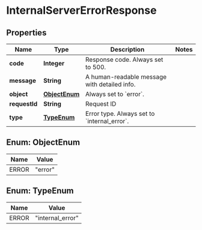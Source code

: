 
# InternalServerErrorResponse

## Properties
Name | Type | Description | Notes
------------ | ------------- | ------------- | -------------
**code** | **Integer** | Response code. Always set to 500. | 
**message** | **String** | A human-readable message with detailed info. | 
**object** | [**ObjectEnum**](#ObjectEnum) | Always set to &#x60;error&#x60;. | 
**requestId** | **String** | Request ID | 
**type** | [**TypeEnum**](#TypeEnum) | Error type. Always set to &#x60;internal_error&#x60;. | 


<a name="ObjectEnum"></a>
## Enum: ObjectEnum
Name | Value
---- | -----
ERROR | &quot;error&quot;


<a name="TypeEnum"></a>
## Enum: TypeEnum
Name | Value
---- | -----
ERROR | &quot;internal_error&quot;



